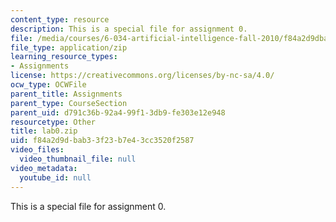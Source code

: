 ```yaml
---
content_type: resource
description: This is a special file for assignment 0.
file: /media/courses/6-034-artificial-intelligence-fall-2010/f84a2d9dbab33f23b7e43cc3520f2587_lab0.zip
file_type: application/zip
learning_resource_types:
- Assignments
license: https://creativecommons.org/licenses/by-nc-sa/4.0/
ocw_type: OCWFile
parent_title: Assignments
parent_type: CourseSection
parent_uid: d791c36b-92a4-99f1-3db9-fe303e12e948
resourcetype: Other
title: lab0.zip
uid: f84a2d9d-bab3-3f23-b7e4-3cc3520f2587
video_files:
  video_thumbnail_file: null
video_metadata:
  youtube_id: null
---
```

This is a special file for assignment 0.